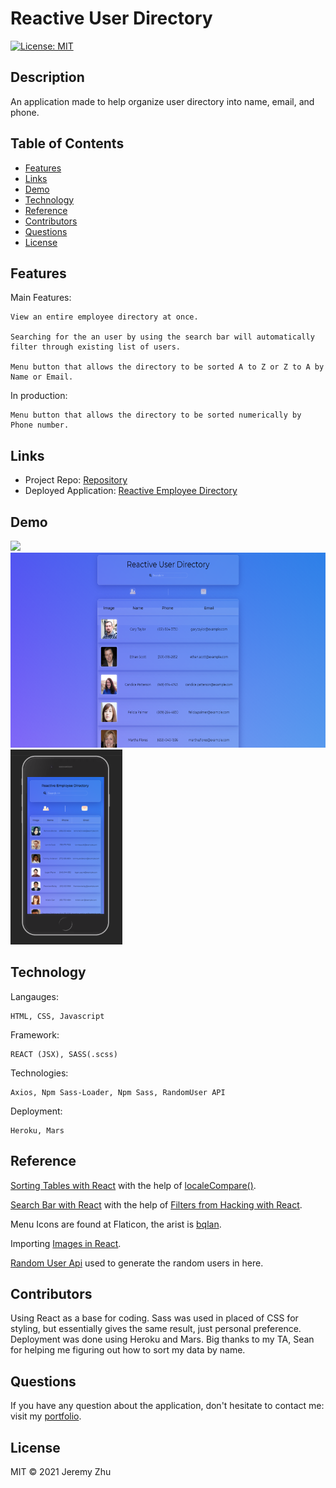 # Reactive User Directory

[![License: MIT](https://img.shields.io/badge/License-MIT-yellow.svg)](https://opensource.org/licenses/MIT)

## Description

An application made to help organize user directory into name, email, and phone.

## Table of Contents

* [Features](#Features)
* [Links](#Links)
* [Demo](#Demo)
* [Technology](#Technology)
* [Reference](#Reference)
* [Contributors](#Contributors)
* [Questions](#Questions)
* [License](#License)

## Features

Main Features:

    View an entire employee directory at once.

    Searching for the an user by using the search bar will automatically filter through existing list of users.

    Menu button that allows the directory to be sorted A to Z or Z to A by Name or Email.

In production:

    Menu button that allows the directory to be sorted numerically by Phone number.

## Links

* Project Repo: [Repository](https://github.com/jeishu/reactive-employee-directory)
* Deployed Application: [Reactive Employee Directory](https://reactive-employee-directory.herokuapp.com/)

## Demo

<img src="./public/img/demogif.gif">

<img src="./public/img/demo.png" width="640" height="312">

<img src="./public/img/demo-phone.png" height="312">

## Technology

Langauges:

    HTML, CSS, Javascript
Framework:

    REACT (JSX), SASS(.scss)

Technologies:

    Axios, Npm Sass-Loader, Npm Sass, RandomUser API

Deployment:

    Heroku, Mars

## Reference

[Sorting Tables with React](https://www.smashingmagazine.com/2020/03/sortable-tables-react/) with the help of [localeCompare()](https://developer.mozilla.org/en-US/docs/Web/JavaScript/Reference/Global_Objects/String/localeCompare#browser_compatibility).

[Search Bar with React](https://dev.to/asimdahall/simple-search-form-in-react-using-hooks-42pg) with the help of [Filters from Hacking with React](http://www.hackingwithreact.com/read/1/13/rendering-an-array-of-data-with-map-and-jsx).

Menu Icons are found at Flaticon, the arist is [bqlan](https://www.flaticon.com/authors/bqlqn).
    
Importing [Images in React](https://daveceddia.com/react-image-tag/).

[Random User Api](https://randomuser.me/api/?results=25&nat=us) used to generate the random users in here. 

## Contributors

Using React as a base for coding. Sass was used in placed of CSS for styling, but essentially gives the same result, just personal preference. Deployment was done using Heroku and Mars. Big thanks to my TA, Sean for helping me figuring out how to sort my data by name.

## Questions
If you have any question about the application, don't hesitate to contact me: visit my [portfolio](https://github.com/jeishu).

## License

MIT © 2021 Jeremy Zhu

